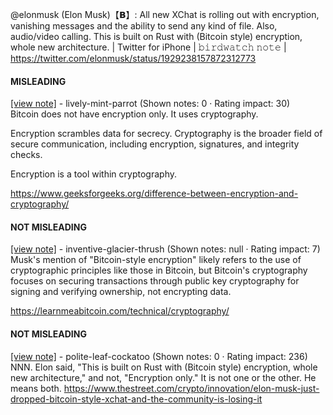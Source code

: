 @elonmusk (Elon Musk)【𝗕】: All new XChat is rolling out with encryption, vanishing messages and the ability to send any kind of file. Also, audio/video calling. This is built on Rust with (Bitcoin style) encryption, whole new architecture. | Twitter for iPhone | 𝚋𝚒𝚛𝚍𝚠𝚊𝚝𝚌𝚑 𝚗𝚘𝚝𝚎 | https://twitter.com/elonmusk/status/1929238157872312773

#### MISLEADING

[[view note]](https://x.com/i/birdwatch/n/1929307526723428707) - lively-mint-parrot (Shown notes: 0 · Rating impact: 30)\
Bitcoin does not have encryption only. It uses cryptography.

Encryption scrambles data for secrecy. Cryptography is the broader field of secure communication, including encryption, signatures, and integrity checks.

Encryption is a tool within cryptography.

https://www.geeksforgeeks.org/difference-between-encryption-and-cryptography/


#### NOT MISLEADING

[[view note]](https://x.com/i/birdwatch/n/1929431463562485947) - inventive-glacier-thrush (Shown notes: null · Rating impact: 7)\
Musk's mention of "Bitcoin-style encryption" likely refers to the use of cryptographic principles like those in Bitcoin, but Bitcoin's cryptography focuses on securing transactions through public key cryptography for signing and verifying ownership, not encrypting data.

https://learnmeabitcoin.com/technical/cryptography/


#### NOT MISLEADING

[[view note]](https://x.com/i/birdwatch/n/1929330732092002456) - polite-leaf-cockatoo (Shown notes: 0 · Rating impact: 236)\
NNN. Elon said, "This is built on Rust with (Bitcoin style) encryption, whole new architecture," and not, "Encryption only." It is not one or the other. He means both. https://www.thestreet.com/crypto/innovation/elon-musk-just-dropped-bitcoin-style-xchat-and-the-community-is-losing-it
